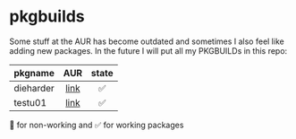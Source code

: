 pkgbuilds
=========
Some stuff at the AUR has become outdated and sometimes I also feel like adding new packages. In the future I will put all my PKGBUILDs in this repo:

  | pkgname | AUR                                                   | state            |
  | ------- |:-----------------------------------------------------:|:----------------:|
  |dieharder| [link](https://aur.archlinux.org/packages/dieharder/) |:white_check_mark:|
  |testu01  | [link](https://aur.archlinux.org/packages/testu01/)   |:white_check_mark:|

:no_entry_sign: for non-working and :white_check_mark: for working packages
